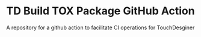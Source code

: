 # TD Build TOX Package GitHub Action

A repository for a github action to facilitate CI operations for TouchDesginer
